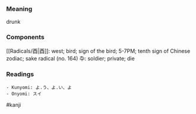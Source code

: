 ### Meaning

drunk

### Components

[[Radicals/酉|酉]]: west; bird; sign of the bird; 5-7PM; tenth sign of Chinese zodiac; sake radical (no. 164) 卆: soldier; private; die

### Readings

```
- Kunyomi: よ.う、よ.い、よ
- Onyomi: スイ
```

#kanji